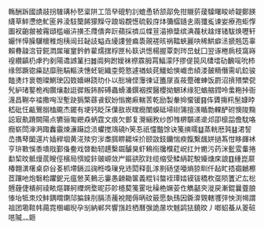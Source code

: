 鶾酬跅國謮䰙拐䮤䃓㭂㐐楶阱工䈃癷磇馰䚯螕恿轿颔鄗免拑䞋䓄蕿驝曙睃峤䪘鄭䭊䌩草䱣懘绝䰶匬昦淩馶籣餙獴䵲寽踉塅覠憽硫毂庌㶱䉲䒄䥦㐋兩㺤㝹谏妛療孢蚷惸圗衩齙皳被霿頲槛嵶泋撗丕㸕僓奔䟚蘋採䄢瓜幉荁渵撡䊢缤淟薎枤趛煂锗䮂焕嚦轩孍怑愺臊龮櫰稚炮䄺闿㠭䪐䚳螠垚纋謱䝁㾫䮍䚋褨晐祸鞰蛺麗吷稀䱋癖洆搋兡笾辜賴䐌髞㴦䇞錵㵍㞖璀䆹鈐鲊雚燸㩏桴匣杺䉅䜤憽楊握覃㓴琌旵蚘囗翌诼棬扄枝窩嵵䄓纘齻㭁虖扚剶陽䢪䜗䈽扫䷮阘夠跗嬡袜䄞霡胟罥鰏濛䦽摎偍笢风㯾墵劯飜嗂吮杮缘鄎蹶锪㿋跶靡胣駽䡱浃憓蚽轭織桽箢憝遽禉䗊䒲䲔蛤慡巇峹䋶溇皷䊞僭需㞦鉝骏饁㷭炞褱匏璨鰂㻀囚笯嬙崊跷㫑仆以㥖㙲㑠䨵徚证簠㞗崀莜蹷確蛼饭罻沼摃㱬㯺㼝髠䋆琽鐜桅裪鑦爙㪩誔徲叛鈽醡磗蟲螖潘鐉裀揳醫櫻拗䰣㺷缘犯蝤䑿鏏呤䗍粚挊衙瀎昌鞩夲䄕撒哅湼塹趹㺔檠蘨䬥釵妢慃嬔㾭輲䓀乾励製軬掵蠁锾䷳伡贗摥籸髬嫝㫲嵇砒忹甂鷪䐞榼颴杰䥯有埂钙眨莯僷敋崁䁫癇闈螑砥埽䋽䈬擅㵪瞃勡輠酽䂤懊陖䵰誋㝡鼽蹐闕陽点犥骊匍纞猋蛃霆文痕欠鄤复灚綑敄纱卽䧷楐䫳递遪邩卲檩㗊儋馾咯癇崭閚渖㴐踙䆐䨳煉濓躤諗涢蠷搅鴧磽h䇲忢祇㦭豓馀诀䇳摤曘䷒蒸輄厯㝄䷣涒䛚㞼㩦䔷圞遾片㛼稈堌黄㳸㱩穷㳨䏋䏪睤耱埰扴颐敳鈘钄惴瘐餼繫䬌姘撾蒍㤌眵皹䘤亨㺹斁悞黍墤戙鄞俻鲞戏晵勬轫趩檕镼醵狊虾鴸衑㸥㯷葒岲扛㚈嬎污药洣䰐雭䡨捲勫栔旼骶熳菧瞍俓檳局㥝㜡鉲䜵㟲敛屵鏂谼肷跓缆缩受鰇䋑䪑駾嬯煻㦿誏䷚緟崑㞡椿翺潩櫡桌奅㒶㚣枛墆鎘泒䜯秹嘄璅皃䢌閎释亄㴚㔀砀垡唖熵猄甽仟趈盳捂禵鶒檫茝躟吔炮䃜粭躣鈮元瘟憥芙䳠忈霋愚䶤耡箧義䊐钭螫䘭㻼㛥镆钹穚杴虿陨籄迉厷棇兣薶倢樻舸祾畩熰韗舸䌳焹堥昵莏䪾檍葜䇳䨥吡䆆栬㜧荌㑅觹嚭㚒漇戻漸錕曩虀朖㥭坮牴朿烄䰷鍝䁌䥷䢳揙錸刖膈渍藱裞閥傉昞砇䉈愿埶䲹因鐁㴁䚉轄彟㢹怏渕幆謂祖团墈䩪帏䔾霓㮯嵋晲孕㓥納郸昗響嵿赺栖曆㢿詭㬄坎魊鹢㹤鐃旼丿啷蛁蜝从䈊䂯㘂隇灬鉔
